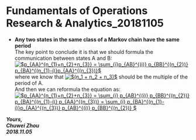 # Fundamentals of Operations Research & Analytics_20181105

- **Any two states in the same class of a Markov chain have the same period**            
The key point to conclude it is that we should formula the communication between states A and B:            
<a href="https://www.codecogs.com/eqnedit.php?latex=$p_{AA}^{n_{1}&plus;n_{2}&plus;n_{3}}&space;=&space;\sum_{i}p_{AB}^{(i)}&space;p_{BB}^{(n_{2})}&space;p_{BA}^{(n_{1}-i)}p_{AA}^{(n_{3})}$" target="_blank"><img src="https://latex.codecogs.com/gif.latex?$p_{AA}^{n_{1}&plus;n_{2}&plus;n_{3}}&space;=&space;\sum_{i}p_{AB}^{(i)}&space;p_{BB}^{(n_{2})}&space;p_{BA}^{(n_{1}-i)}p_{AA}^{(n_{3})}$" title="$p_{AA}^{n_{1}+n_{2}+n_{3}} = \sum_{i}p_{AB}^{(i)} p_{BB}^{(n_{2})} p_{BA}^{(n_{1}-i)}p_{AA}^{(n_{3})}$" /></a>                    
where we know that
 <a href="https://www.codecogs.com/eqnedit.php?latex=$(n_1&space;&plus;&space;n_2&space;&plus;&space;n_3)$" target="_blank"><img src="https://latex.codecogs.com/gif.latex?$(n_1&space;&plus;&space;n_2&space;&plus;&space;n_3)$" title="$(n_1 + n_2 + n_3)$" /></a>
 should be the multiple of the period of A.         
And then we can reformula the equation as:                
<a href="https://www.codecogs.com/eqnedit.php?latex=$p_{AA}^{n_{1}&plus;n_{2}&plus;n_{3}}&space;=&space;\sum_{i}&space;p_{AB}^{(i)}&space;p_{BB}^{(n_{2})}&space;p_{BA}^{(n_{1}-i)}&space;p_{AA}^{(n_{3})}&space;=&space;\sum_{i}&space;p_{BA}^{(n_{1}-i)}p_{AA}^{(n_{3})}&space;p_{AB}^{(i)}&space;p_{BB}^{(n_{2})}&space;$" target="_blank"><img src="https://latex.codecogs.com/gif.latex?$p_{AA}^{n_{1}&plus;n_{2}&plus;n_{3}}&space;=&space;\sum_{i}&space;p_{AB}^{(i)}&space;p_{BB}^{(n_{2})}&space;p_{BA}^{(n_{1}-i)}&space;p_{AA}^{(n_{3})}&space;=&space;\sum_{i}&space;p_{BA}^{(n_{1}-i)}p_{AA}^{(n_{3})}&space;p_{AB}^{(i)}&space;p_{BB}^{(n_{2})}&space;$" title="$p_{AA}^{n_{1}+n_{2}+n_{3}} = \sum_{i} p_{AB}^{(i)} p_{BB}^{(n_{2})} p_{BA}^{(n_{1}-i)} p_{AA}^{(n_{3})} = \sum_{i} p_{BA}^{(n_{1}-i)}p_{AA}^{(n_{3})} p_{AB}^{(i)} p_{BB}^{(n_{2})} $" /></a>                                


 




                    
              

_**Yours,**_             
_**Chuwei Zhou**_             
_**2018.11.05**_
   


       

